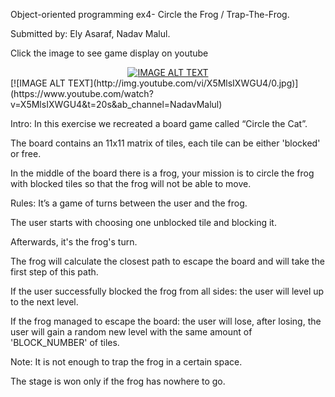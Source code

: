 <p>Object-oriented programming ex4- Circle the Frog / Trap-The-Frog.</p>
<p> Submitted by: Ely Asaraf, Nadav Malul.</p>
<p>Click the image to see game display on youtube</p>
<div align="center">
  <a href="https://www.youtube.com/watch?v=YOUTUBE_VIDEO_ID_HERE"><img src="https://img.youtube.com/vi/YOUTUBE_VIDEO_ID_HERE/0.jpg" alt="IMAGE ALT TEXT"></a>
</div>
[![IMAGE ALT TEXT](http://img.youtube.com/vi/X5MlsIXWGU4/0.jpg)](https://www.youtube.com/watch?v=X5MlsIXWGU4&t=20s&ab_channel=NadavMalul)

<p> Intro: In this exercise we recreated a board game called “Circle the Cat”.</p>
<p> The board contains an 11x11 matrix of tiles, each tile can be either 'blocked' or free.</p>
<p> In the middle of the board there is a frog, your mission is to circle the frog with blocked tiles so that the frog will not be able to move.</p>
<p>Rules: It’s a game of turns between the user and the frog.</p>
<p> The user starts with choosing one unblocked tile and blocking it.</p>
<p> Afterwards, it's the frog's turn.</p>
<p> The frog will calculate the closest path to escape the board and will take the first step of this path.</p>
<p> If the user successfully blocked the frog from all sides: the user will level up to the next level.</p>
<p> If the frog managed to escape the board: the user will lose, after losing, the user will gain a random new level with the same amount of 'BLOCK_NUMBER' of tiles.</p>
<p>Note: It is not enough to trap the frog in a certain space.</p>
<p>The stage is won only if the frog has nowhere to go.</p>
